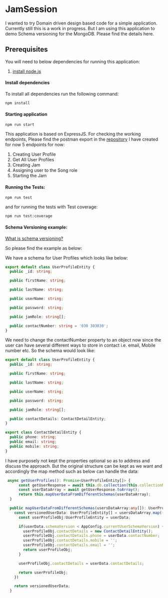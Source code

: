 # JamSession
I wanted to try Domain driven design based code for a simple application.
Currently still this is a work in progress. 
But I am using this application to demo Schema versioning for the MongoDB. Please find the details here.

## Prerequisites
You will need to below dependencies for running this application: 
1. [install node.js](https://nodejs.org/en/download)

#### Install dependencies

To install all dependencies run the following command:
```
npm install
```

#### Starting application
```
npm run start
```
This application is based on ExpressJS.
For checking the working endpoints, Please find the postman export in the [repository](JamSession.postman_collection.json)
I have created for now 5 endpoints for now: 
 1. Creating User Profile
 2. Get All User Profiles
 3. Creating Jam
 4. Assigning user to the Song role
 5. Starting the Jam

#### Running the Tests:
```
npm run test
```
and for running the tests with Test coverage: 
```
npm run test:coverage
```

#### Schema Versioning example: 

[What is schema versioning?](https://www.mongodb.com/blog/post/building-with-patterns-the-schema-versioning-pattern)

So please find the example as below: 

We have a schema for User Profiles which looks like below:
```typescript
export default class UserProfileEntity { 
  public _id: string;

  public firstName: string;

  public lastName: string;

  public userName: string;

  public password: string;

  public jamRole: string[];

  public contactNumber: string = '030 303030';
}

```

We need to change the contactNumber property to an object now since the user can have several different ways to store in contact i.e. email, Mobile number etc. 
So the schema would look like: 

```typescript
export default class UserProfileEntity {
  public _id: string;

  public firstName: string;

  public lastName: string;

  public userName: string;

  public password: string;

  public jamRole: string[];

  public contactDetails: ContactDetailEntity;
}

export class ContactDetailEntity { 
  public phone: string;
  public email: string;
  public mobile: string;
}

```

I have purposely not kept the properties optional so as to address and discuss the approach. 
But the original structure can be kept as we want and accordingly the map method such as below can handle the data:

```typescript
 async getUserProfiles(): Promise<UserProfileEntity[]> {
      const getUserResponse = await this.db.collection(this.collectionName).find();
      const userDataArray = await getUserResponse.toArray();
      return this.mapUserDataFromDifferentSchemas(userDataArray);
  }

  public mapUserDataFromDifferentSchemas(usersDataArray:any[]): UserProfileEntity[] {
    const versionedUserData: UserProfileEntity[] = usersDataArray.map((userData)=>{
      const userProfileObj:UserProfileEntity = userData;

      if(userData.schemaVersion < AppConfig.currentUserSchemaVersion) {
        userProfileObj.contactDetails = new ContactDetailEntity();
        userProfileObj.contactDetails.phone = userData.contactNumber;
        userProfileObj.contactDetails.mobile = '';
        userProfileObj.contactDetails.email = '';
        return userProfileObj;
      }

      userProfileObj.contactDetails = userData.contactDetails;

      return userProfileObj;
    })

    return versionedUserData;
  }

```
